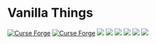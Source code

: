 # Vanilla Things 
[![Curse Forge](http://cf.way2muchnoise.eu/full_vanilla-things_downloads.svg?badge_style=for_the_badge)](https://minecraft.curseforge.com/projects/vanilla-things) 
[![Curse Forge](http://cf.way2muchnoise.eu/versions/vanilla-things.svg?badge_style=for_the_badge)](https://minecraft.curseforge.com/projects/vanilla-things)
[![](https://img.shields.io/github/contributors/Buuz135/vanilla-things.svg?style=for-the-badge&logo=github)](https://github.com/Buuz135/vanilla-things/graphs/contributors)
[![](https://img.shields.io/github/issues/Buuz135/vanilla-things.svg?style=for-the-badge&logo=github)](https://github.com/Buuz135/vanilla-things/issues)
[![](https://img.shields.io/github/issues-pr/Buuz135/vanilla-things.svg?style=for-the-badge&logo=github)](https://github.com/Buuz135/vanilla-things/pulls)
[![](https://img.shields.io/github/forks/Buuz135/vanilla-things.svg?style=for-the-badge&logo=github)](https://github.com/Buuz135/vanilla-things/network/members)
[![](https://img.shields.io/github/stars/Buuz135/vanilla-things.svg?style=for-the-badge&logo=github)](https://github.com/Buuz135/vanilla-things/stargazers)
[![](https://img.shields.io/github/license/Buuz135/vanilla-things.svg?logo=github&style=for-the-badge)](https://github.com/Buuz135/vanilla-things/blob/master/LICENSE)
